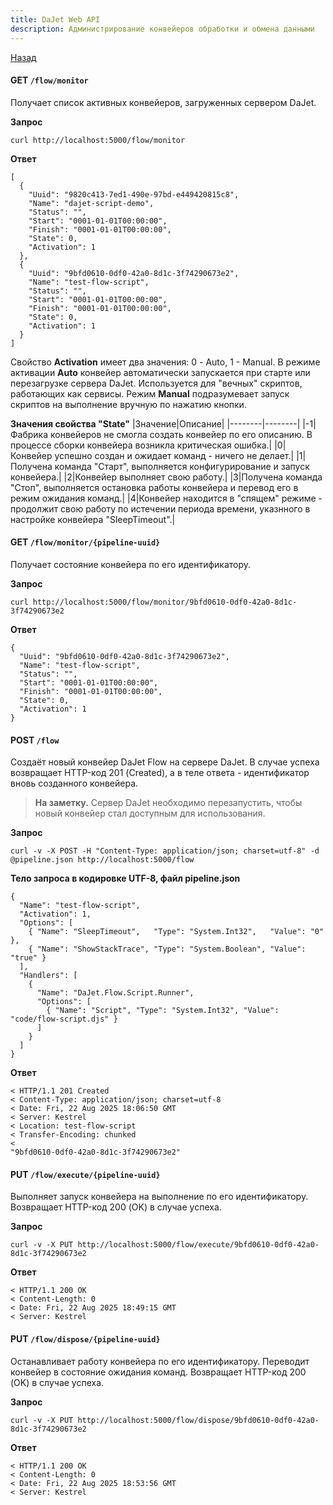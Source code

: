 ```yaml
---
title: DaJet Web API
description: Администрирование конвейеров обработки и обмена данными
---
```


[Назад](/dajet-web-api)

#### GET ```/flow/monitor```

Получает список активных конвейеров, загруженных сервером DaJet.

**Запрос**
```
curl http://localhost:5000/flow/monitor
```

**Ответ**
```
[
  {
    "Uuid": "9820c413-7ed1-490e-97bd-e449420815c8",
    "Name": "dajet-script-demo",
    "Status": "",
    "Start": "0001-01-01T00:00:00",
    "Finish": "0001-01-01T00:00:00",
    "State": 0,
    "Activation": 1
  },
  {
    "Uuid": "9bfd0610-0df0-42a0-8d1c-3f74290673e2",
    "Name": "test-flow-script",
    "Status": "",
    "Start": "0001-01-01T00:00:00",
    "Finish": "0001-01-01T00:00:00",
    "State": 0,
    "Activation": 1
  }
]
```

Свойство **Activation** имеет два значения: 0 - Auto, 1 - Manual. В режиме активации **Auto** конвейер автоматически запускается при старте или перезагрузке сервера DaJet. Используется для "вечных" скриптов, работающих как сервисы. Режим **Manual** подразумевает запуск скриптов на выполнение вручную по нажатию кнопки.

**Значения свойства "State"**
|Значение|Описание|
|--------|--------|
|-1|Фабрика конвейеров не смогла создать конвейер по его описанию. В процессе сборки конвейера возникла критическая ошибка.|
|0|Конвейер успешно создан и ожидает команд - ничего не делает.|
|1|Получена команда "Старт", выполняется конфигурирование и запуск конвейера.|
|2|Конвейер выполняет свою работу.|
|3|Получена команда "Стоп", выполняется остановка работы конвейера и перевод его в режим ожидания команд.|
|4|Конвейер находится в "спящем" режиме - продолжит свою работу по истечении периода времени, указнного в настройке конвейера "SleepTimeout".|

#### GET ```/flow/monitor/{pipeline-uuid}```

Получает состояние конвейера по его идентификатору.

**Запрос**
```
curl http://localhost:5000/flow/monitor/9bfd0610-0df0-42a0-8d1c-3f74290673e2
```

**Ответ**
```
{
  "Uuid": "9bfd0610-0df0-42a0-8d1c-3f74290673e2",
  "Name": "test-flow-script",
  "Status": "",
  "Start": "0001-01-01T00:00:00",
  "Finish": "0001-01-01T00:00:00",
  "State": 0,
  "Activation": 1
}
```

#### POST ```/flow```

Создаёт новый конвейер DaJet Flow на сервере DaJet. В случае успеха возвращает HTTP-код 201 (Created), а в теле ответа - идентификатор вновь созданного конвейера.

>**На заметку.** Cервер DaJet необходимо перезапустить, чтобы новый конвейер стал доступным для использования.

**Запрос**
```
curl -v -X POST -H "Content-Type: application/json; charset=utf-8" -d @pipeline.json http://localhost:5000/flow
```

**Тело запроса в кодировке UTF-8, файл pipeline.json**
```
{
  "Name": "test-flow-script",
  "Activation": 1,
  "Options": [
    { "Name": "SleepTimeout",   "Type": "System.Int32",   "Value": "0" },
    { "Name": "ShowStackTrace", "Type": "System.Boolean", "Value": "true" }
  ],
  "Handlers": [
    {
      "Name": "DaJet.Flow.Script.Runner",
      "Options": [
        { "Name": "Script", "Type": "System.Int32", "Value": "code/flow-script.djs" }
      ]
    }
  ]
}
```

**Ответ**
```
< HTTP/1.1 201 Created
< Content-Type: application/json; charset=utf-8
< Date: Fri, 22 Aug 2025 18:06:50 GMT
< Server: Kestrel
< Location: test-flow-script
< Transfer-Encoding: chunked
<
"9bfd0610-0df0-42a0-8d1c-3f74290673e2"
```

#### PUT ```/flow/execute/{pipeline-uuid}```

Выполняет запуск конвейера на выполнение по его идентификатору. Возвращает HTTP-код 200 (OK) в случае успеха.

**Запрос**
```
curl -v -X PUT http://localhost:5000/flow/execute/9bfd0610-0df0-42a0-8d1c-3f74290673e2
```

**Ответ**
```
< HTTP/1.1 200 OK
< Content-Length: 0
< Date: Fri, 22 Aug 2025 18:49:15 GMT
< Server: Kestrel
```

#### PUT ```/flow/dispose/{pipeline-uuid}```

Останавливает работу конвейера по его идентификатору. Переводит конвейер в состояние ожидания команд. Возвращает HTTP-код 200 (OK) в случае успеха.

**Запрос**
```
curl -v -X PUT http://localhost:5000/flow/dispose/9bfd0610-0df0-42a0-8d1c-3f74290673e2
```

**Ответ**
```
< HTTP/1.1 200 OK
< Content-Length: 0
< Date: Fri, 22 Aug 2025 18:53:56 GMT
< Server: Kestrel
```
